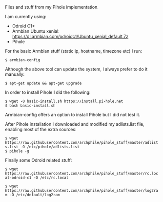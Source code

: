 Files and stuff from my Pihole implementation.

I am currently using:

- Odroid C1+
- Armbian Ubuntu xenial: https://dl.armbian.com/odroidc1/Ubuntu_xenial_default.7z
- Pihole

For the basic Armbian stuff (static ip, hostname, timezone etc) I run:

`$ armbian-config`

Although the above tool can update the system, I always prefer to do it manually:

`$ apt-get update && apt-get upgrade`

In order to install Pihole I did the following:

`$ wget -O basic-install.sh https://install.pi-hole.net` <br>
`$ bash basic-install.sh`

Armbian-config offers an option to install Pihole but I did not test it.

After Pihole installation I downloaded and modified my adlists.list file, enabling most of the extra sources:

`$ wget https://raw.githubusercontent.com/archphile/pihole_stuff/master/adlists.list -O /etc/pihole/adlists.list` <br>
`$ pihole -g`

Finally some Odroid related stuff:

`$ wget https://raw.githubusercontent.com/archphile/pihole_stuff/master/rc.local-odroid-c1 -O /etc/rc.local`

`$ wget https://raw.githubusercontent.com/archphile/pihole_stuff/master/log2ram -O /etc/default/log2ram`